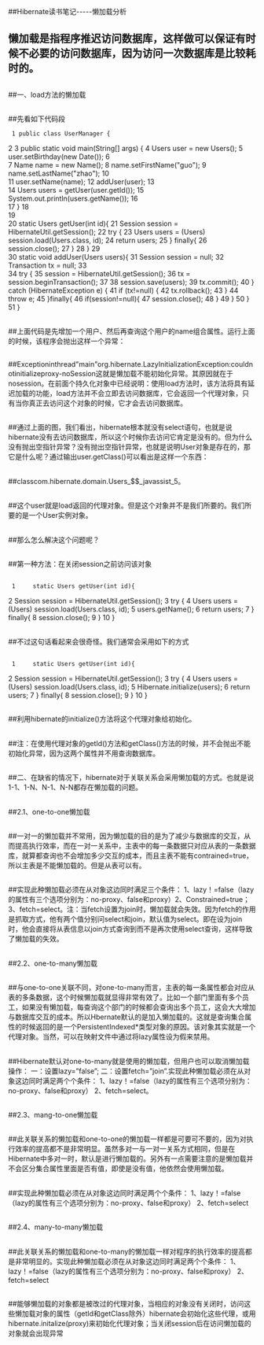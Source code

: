 ##Hibernate读书笔记-----懒加载分析

##
## 懒加载是指程序推迟访问数据库，这样做可以保证有时候不必要的访问数据库，因为访问一次数据库是比较耗时的。

##
##一、load方法的懒加载

##
##先看如下代码段	 1 public class UserManager { 2  3     public static void main(String[] args) { 4         Users user = new Users(); 5         user.setBirthday(new Date()); 6          7         Name name = new Name(); 8         name.setFirstName("guo"); 9         name.setLastName("zhao");10         11         user.setName(name);12         addUser(user);13         14         Users users = getUser(user.getId());15         System.out.println(users.getName());16         17     	}18     19     20     static Users getUser(int id){21         Session session = HibernateUtil.getSession();22         try {23             Users users = (Users) session.load(Users.class, id);24             return users;25         	} finally{26             session.close();27         	}28     	}29     30     static void addUser(Users users){31         Session session = null;32         Transaction tx = null;33         34         try {35             session = HibernateUtil.getSession();36             tx = session.beginTransaction();37 38             session.save(users);39             tx.commit();40         	} catch (HibernateException e) {41             if (tx!=null) {42                 tx.rollback();43             	}44             throw e;45         	}finally{46             if(session!=null){47                 session.close();48             	}49         	}50     	}51 	}

##
##

##
##上面代码是先增加一个用户、然后再查询这个用户的name组合属性。运行上面的时候，该程序会抛出这样一个异常：

##
##Exceptioninthread"main"org.hibernate.LazyInitializationException:couldnotinitializeproxy-noSession这就是懒加载不能初始化异常。其原因就在于nosession。在前面个持久化对象中已经说明：使用load方法时，该方法将具有延迟加载的功能，load方法并不会立即去访问数据库，它会返回一个代理对象，只有当你真正去访问这个对象的时候，它才会去访问数据库。

##
##通过上面的图，我们看出，hibernate根本就没有select语句，也就是说hibernate没有去访问数据库，所以这个时候你去访问它肯定是没有的。但为什么没有抛出空指针异常？没有抛出空指针异常，也就是说明User对象是存在的，那它是什么呢？通过输出user.getClass()可以看出是这样一个东西：

##
##classcom.hibernate.domain.Users_$$_javassist_5。

##
##这个user就是load返回的代理对象。但是这个对象并不是我们所要的。我们所要的是一个User实例对象。

##
##那么怎么解决这个问题呢？

##
##第一种方法：在关闭session之前访问该对象

##
##	 1     static Users getUser(int id){ 2         Session session = HibernateUtil.getSession(); 3         try { 4             Users users = (Users) session.load(Users.class, id); 5             users.getName(); 6             return users; 7         	} finally{ 8             session.close(); 9         	}10     	}

##
##

##
##

##
##不过这句话看起来会很奇怪。我们通常会采用如下的方式

##
##	 1     static Users getUser(int id){ 2         Session session = HibernateUtil.getSession(); 3         try { 4             Users users = (Users) session.load(Users.class, id); 5             Hibernate.initialize(users); 6             return users; 7         	} finally{ 8             session.close(); 9         	}10     	}

##
##

##
##

##
##利用hibernate的initialize()方法将这个代理对象给初始化。

##
##注：在使用代理对象的getId()方法和getClass()方法的时候，并不会抛出不能初始化异常，因为这两个属性并不用查询数据库。

##
##

##
##二、在缺省的情况下，hibernate对于关联关系会采用懒加载的方式。也就是说1-1、1-N、N-1、N-N都存在懒加载的问题。

##
##2.1、one-to-one懒加载

##
##一对一的懒加载并不常用，因为懒加载的目的是为了减少与数据库的交互，从而提高执行效率，而在一对一关系中，主表中的每一条数据只对应从表的一条数据库，就算都查询也不会增加多少交互的成本，而且主表不能有contrained=true，所以主表是不能懒加载的。但是从表可以有。

##
##实现此种懒加载必须在从对象这边同时满足三个条件： 1、lazy！=false（lazy的属性有三个选项分别为：no-proxy、false和proxy）2、Constrained=true；3、fetch=select。注：当fetch设置为join时，懒加载就会失效。因为fetch的作用是抓取方式，他有两个值分别问select和join，默认值为select。即在设为join时，他会直接将从表信息以join方式查询到而不是再次使用select查询，这样导致了懒加载的失效。

##
##

##
##

##
##2.2、one-to-many懒加载

##
##与one-to-one关联不同，对one-to-many而言，主表的每一条属性都会对应从表的多条数据，这个时候懒加载就显得非常有效了。比如一个部门里面有多个员工，如果没有懒加载，每查询这个部门的时候都会查询出多个员工，这会大大增加与数据库交互的成本。所以Hbernate默认的是加入懒加载的。这就是查询集合属性的时候返回的是一个PersistentIndexed*类型对象的原因。该对象其实就是一个代理对象。当然，可以在映射文件中通过将lazy属性设为假来禁用。

##
##Hibernate默认对one-to-many就是使用的懒加载，但用户也可以取消懒加载操作： 一：设置lazy=”false”; 二：设置fetch=”join”.实现此种懒加载必须在从对象这边同时满足两个个条件： 1、lazy！=false（lazy的属性有三个选项分别为：no-proxy、false和proxy） 2、fetch=select。

##
##

##
##2.3、mang-to-one懒加载

##
##此关联关系的懒加载和one-to-one的懒加载一样都是可要可不要的，因为对执行效率的提高都不是非常明显。虽然多对一与一对一关系方式相同，但是在Hibernate中多对一时，默认是进行懒加载的。另外有一点需要注意的是懒加载并不会区分集合属性里面是否有值，即使是没有值，他依然会使用懒加载。

##
##实现此种懒加载必须在从对象这边同时满足两个个条件： 1、lazy！=false（lazy的属性有三个选项分别为：no-proxy、false和proxy） 2、fetch=select

##
##

##
##2.4、many-to-many懒加载

##
##此关联关系的懒加载和one-to-many的懒加载一样对程序的执行效率的提高都是非常明显的。实现此种懒加载必须在从对象这边同时满足两个个条件： 1、lazy！=false（lazy的属性有三个选项分别为：no-proxy、false和proxy） 2、fetch=select

##
##能够懒加载的对象都是被改过的代理对象，当相应的对象没有关闭时，访问这些懒加载对象的属性（getId和getClass除外）hibernate会初始化这些代理，或用hibernate.initalize(proxy)来初始化代理对象；当关闭session后在访问懒加载的对象就会出现异常